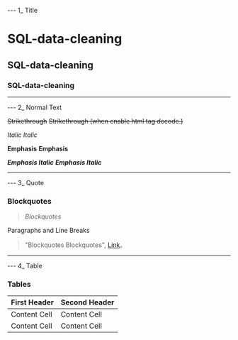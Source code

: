 --- 1_ Title

# SQL-data-cleaning
## SQL-data-cleaning
### SQL-data-cleaning
-------------

--- 2_ Normal Text

~~Strikethrough~~ <s>Strikethrough (when enable html tag decode.)</s>

*Italic*      _Italic_

**Emphasis**  __Emphasis__

***Emphasis Italic*** ___Emphasis Italic___

-------------

--- 3_ Quote

### Blockquotes

> *Blockquotes*

Paragraphs and Line Breaks
                    
> "Blockquotes Blockquotes", [Link](http://localhost/)。
-------------

--- 4_ Table

### Tables
                    
First Header  | Second Header
------------- | -------------
Content Cell  | Content Cell
Content Cell  | Content Cell 
